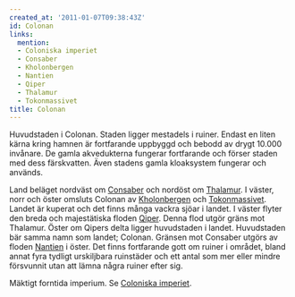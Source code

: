 ```yaml
---
created_at: '2011-01-07T09:38:43Z'
id: Colonan
links:
  mention:
  - Coloniska imperiet
  - Consaber
  - Kholonbergen
  - Nantien
  - Qiper
  - Thalamur
  - Tokonmassivet
title: Colonan
---
```


Huvudstaden i Colonan. Staden ligger mestadels i ruiner. Endast en liten kärna kring hamnen är
fortfarande uppbyggd och bebodd av drygt 10.000 invånare. De gamla akvedukterna fungerar fortfarande
och förser staden med dess färskvatten. Även stadens gamla kloaksystem fungerar och används.

Land beläget nordväst om [Consaber] och nordöst om [Thalamur]. I väster, norr och öster omsluts
Colonan av [Kholonbergen] och [Tokonmassivet]. Landet är kuperat och det finns många vackra sjöar i
landet. I väster flyter den breda och majestätiska floden [Qiper]. Denna flod utgör gräns mot
Thalamur. Öster om Qipers delta ligger huvudstaden i landet. Huvudstaden bär samma namn som landet;
Colonan. Gränsen mot Consaber utgörs av floden [Nantien] i öster. Det finns fortfarande gott om
ruiner i området, bland annat fyra tydligt urskiljbara ruinstäder och ett antal som mer eller mindre
försvunnit utan att lämna några ruiner efter sig.

Mäktigt forntida imperium. Se [Coloniska imperiet].

  [Consaber]: Consaber
  [Thalamur]: Thalamur
  [Kholonbergen]: Kholonbergen
  [Tokonmassivet]: Tokonmassivet
  [Qiper]: Qiper
  [Nantien]: Nantien
  [Coloniska imperiet]: Coloniska_imperiet
